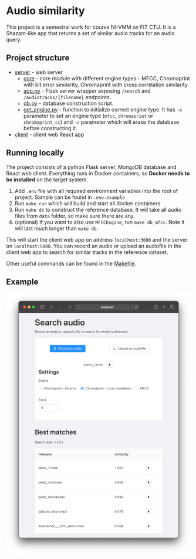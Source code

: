 # Audio similarity

This project is a semestral work for course NI-VMM on FIT CTU. It is a Shazam-like app that returns a set of similar audio tracks for an audio query.

## Project structure

 - [server](server) - web server
   - [core](server/core) - core module with different engine types - MFCC, Chromaprint with bit error similarity, Chromaprint with cross correlation similarity
   - [app.py](server/app.py) - Flask server wrapper exposing `/search` and `/audiotracks/{filename}` endpoints.
   - [db.py](server/db.py) - database construction script.
   - [get_engine.py](server/db.py) - function to initialize correct engine type. It has `-e` parameter to set an engine type (`mfcc`, `chromaprint` or `chromaprint_cc`) and `-c` parameter which will erase the database before constructing it.
 - [client](client) - client web React app

## Running locally

The project consists of a python Flask server, MongoDB database and React web client. Everything runs in Docker containers, so **Docker needs to be installed** on the target system.

1. Add `.env` file with all required environment variables into the root of project. Sample can be found in `.env.example`
2. Run `make run` which will build and start all docker containers
3. Run `make db` to construct the reference database. It will take all audio files from `data` folder, so make sure there are any.
4. (optional) If you want to also use `MFCCEngine`, run `make db_mfcc`. Note it will last much longer than `make db`.

This will start the client web app on address `localhost:3000` and the server on `localhost:5000`. You can record an audio or upload an audiofile in the client web app to search for similar tracks in the reference dataset.

Other useful commands can be found in the [Makefile](Makefile).

## Example

![example.png](example.png)
